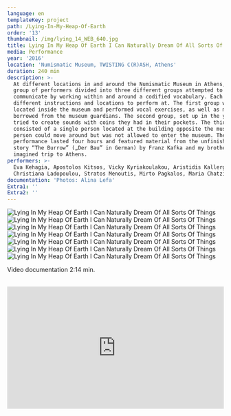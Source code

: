 ```yaml
---
language: en
templateKey: project
path: /Lying-In-My-Heap-Of-Earth
order: '13'
thumbnail: /img/lying_14_WEB_640.jpg
title: Lying In My Heap Of Earth I Can Naturally Dream Of All Sorts Of Things
media: Performance
year: '2016'
location: 'Numismatic Museum, TWISTING C(R)ASH, Athens'
duration: 240 min
description: >-
  At different locations in and around the Numismatic Museum in Athens, a small
  group of performers divided into three different groups attempted to
  communicate by working within and around a codified vocabulary. Each group had
  different instructions and locations to perform at. The first group was
  located inside the museum and performed vocal exercises, as well as movements
  borrowed from the museum guardians. The second group, set up in the yard,
  tried to create sounds with coins they had in their pockets. The third group
  consisted of a single person located at the building opposite the museum. This
  person could move around but was not allowed to enter the museum. The
  performance lasted four hours and featured material from the unfinished short
  story “The Burrow” („Der Bau” in German) by Franz Kafka and my brother’s
  imagined trip to Athens.
performers: >-
  Eva Kehagia, Apostolos Kitsos, Vicky Kyriakoulakou, Aristidis Kallergis,
  Christiana Ladopoulou, Stratos Menoutis, Mirto Pagkalos, Maria Chatzi
documentation: 'Photos: Alina Lefa'
Extra1: ''
Extra2: ''
---
```

![Lying In My Heap Of Earth I Can Naturally Dream Of All Sorts Of Things](/img/lying_12_WEB_2880r.jpg)
![Lying In My Heap Of Earth I Can Naturally Dream Of All Sorts Of Things](/img/lying_13_WEB_2880r.jpg)
![Lying In My Heap Of Earth I Can Naturally Dream Of All Sorts Of Things](/img/lying_14_WEB_2880r.jpg)
![Lying In My Heap Of Earth I Can Naturally Dream Of All Sorts Of Things](/img/lying_15_WEB_2880r.jpg)
![Lying In My Heap Of Earth I Can Naturally Dream Of All Sorts Of Things](/img/lying_16_WEB_2880r.jpg)
![Lying In My Heap Of Earth I Can Naturally Dream Of All Sorts Of Things](/img/lying_17_WEB_2880r.jpg)
![Lying In My Heap Of Earth I Can Naturally Dream Of All Sorts Of Things](/img/lying_18_WEB_2880r.jpg)

<div class="extras-container">
<p>Video documentation 2:14 min.</p>
<br>
<div class="extra">

<div style="padding:56.25% 0 0 0;position:relative;"><iframe src="https://player.vimeo.com/video/272763719?title=0&byline=0&portrait=0" style="position:absolute;top:0;left:0;width:100%;height:100%;" frameborder="0" webkitallowfullscreen mozallowfullscreen allowfullscreen></iframe></div><script src="https://player.vimeo.com/api/player.js"></script>

</div>
</div>
